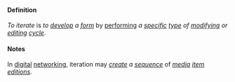 #### Definition

*To iterate* is *to [develop](https://github.com/gcassel/Modular-Organization-Terminology/blob/master/terms/develop.md) a [form](https://github.com/gcassel/Modular-Organization-Terminology/blob/master/terms/form.md)* by [performing](https://github.com/gcassel/Modular-Organization-Terminology/blob/master/terms/perform.md) *a [specific](https://github.com/gcassel/Modular-Organization-Terminology/blob/master/terms/specific.md) [type](https://github.com/gcassel/Modular-Organization-Terminology/blob/master/terms/type.md) of [modifying](https://github.com/gcassel/Modular-Organization-Terminology/blob/master/terms/modify.md) or [editing](https://github.com/gcassel/Modular-Organization-Terminology/blob/master/terms/edit.md) [cycle](https://github.com/gcassel/Modular-Organization-Terminology/blob/master/terms/cycle.md)*.
		
#### Notes

In [digital](https://github.com/gcassel/Modular-Organization-Terminology/blob/master/terms/digital.md) [networking](https://github.com/gcassel/Modular-Organization-Terminology/blob/master/terms/network.md), iteration may *[create](https://github.com/gcassel/Modular-Organization-Terminology/blob/master/terms/create.md) a [sequence](https://github.com/gcassel/Modular-Organization-Terminology/blob/master/terms/sequence.md)* of  *[media](https://github.com/gcassel/Modular-Organization-Terminology/blob/master/terms/media.md) [item](https://github.com/gcassel/Modular-Organization-Terminology/blob/master/terms/item.md) [editions](https://github.com/gcassel/Modular-Organization-Terminology/blob/master/terms/edition.md)*.
